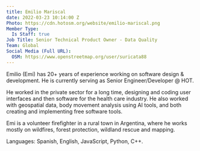 ```yaml
---
title: Emilio Mariscal
date: 2022-03-23 10:14:00 Z
Photo: https://cdn.hotosm.org/website/emilio-mariscal.png
Member Type:
  Is Staff: true
Job Title: Senior Technical Product Owner - Data Quality
Team: Global
Social Media (Full URL):
  OSM: https://www.openstreetmap.org/user/suricata88
---
```


Emilio (Emi) has 20+ years of experience working on software design & development. He is currently serving as Senior Engineer/Developer @ HOT.

He worked in the private sector for a long time, designing and coding user interfaces and then software for the health care industry. He also worked with geospatial data, body movement analysis using AI tools, and both creating and implementing free software tools.

Emi is a volunteer firefighter in a rural town in Argentina, where he works mostly on wildfires, forest protection, wildland rescue and mapping. 

Languages: Spanish, English, JavaScript, Python, C++.